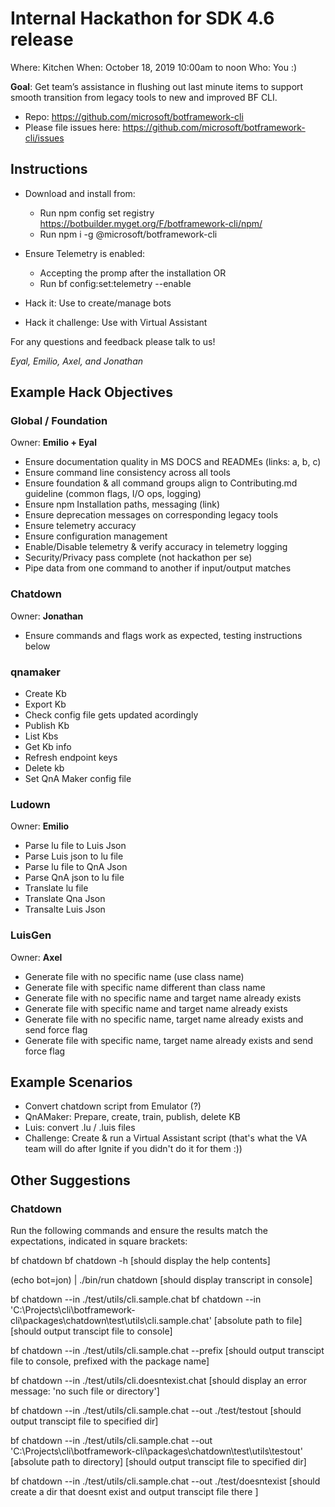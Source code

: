 # Internal Hackathon for SDK 4.6 release

Where: Kitchen
When: October 18, 2019 10:00am to noon
Who: You :)

**Goal**: Get team’s assistance in flushing out last minute items to support smooth transition from legacy tools to new and improved BF CLI.

* Repo: https://github.com/microsoft/botframework-cli 
* Please file issues here: https://github.com/microsoft/botframework-cli/issues

## Instructions
* Download and install from: 
  * Run npm config set registry https://botbuilder.myget.org/F/botframework-cli/npm/
  * Run npm i -g @microsoft/botframework-cli

* Ensure Telemetry is enabled: 
  * Accepting the promp after the installation OR 
  * Run bf config:set:telemetry --enable
* Hack it: Use to create/manage bots
* Hack it challenge: Use with Virtual Assistant

For any questions and feedback please talk to us!

_Eyal, Emilio, Axel, and Jonathan_

## Example Hack Objectives

### Global / Foundation
Owner: **Emilio + Eyal**
* Ensure documentation quality in MS DOCS and READMEs (links: a, b, c)
* Ensure command line consistency across all tools
* Ensure foundation & all command groups align to Contributing.md guideline (common flags, I/O ops, logging)
* Ensure npm Installation paths, messaging (link)
* Ensure deprecation messages on corresponding legacy tools
* Ensure telemetry accuracy
* Ensure configuration management 
* Enable/Disable telemetry & verify accuracy in telemetry logging
* Security/Privacy pass complete (not hackathon per se)
* Pipe data from one command to another if input/output matches

### Chatdown
Owner: **Jonathan**
* Ensure commands and flags work as expected, testing instructions below

### qnamaker

* Create Kb
* Export Kb
* Check config file gets updated acordingly
* Publish Kb
* List Kbs
* Get Kb info
* Refresh endpoint keys
* Delete kb
* Set QnA Maker config file

### Ludown
Owner: **Emilio**

* Parse lu file to Luis Json
* Parse Luis json to lu file
* Parse lu file to QnA Json
* Parse QnA json to lu file
* Translate lu file
* Translate Qna Json
* Transalte Luis Json
 
### LuisGen
Owner: **Axel**

* Generate file with no specific name (use class name)
* Generate file with specific name different than class name
* Generate file with no specific name and target name already exists
* Generate file with specific name and target name already exists
* Generate file with no specific name, target name already exists and send force flag
* Generate file with specific name, target name already exists and send force flag

## Example Scenarios

* Convert chatdown script from Emulator (?)
* QnAMaker: Prepare, create, train, publish, delete KB
* Luis: convert .lu / .luis files
* Challenge: Create & run a Virtual Assistant script  (that's what the VA team will do after Ignite if you didn't do it for them :))

## Other Suggestions

### Chatdown

Run the following commands and ensure the results match the expectations, indicated in square brackets:
	
bf chatdown
bf chatdown -h
[should display the help contents]
	
(echo bot=jon) | ./bin/run chatdown
[should display transcript in console]
	
bf chatdown --in ./test/utils/cli.sample.chat
bf chatdown --in 'C:\Projects\cli\botframework-cli\packages\chatdown\test\utils\cli.sample.chat' [absolute path to file]
[should output transcipt file to console]
	
bf chatdown --in ./test/utils/cli.sample.chat --prefix
[should output transcipt file to console, prefixed with the package name]
	
bf chatdown --in ./test/utils/cli.doesntexist.chat 
[should display an error message: 'no such file or directory']
	
bf chatdown --in ./test/utils/cli.sample.chat --out ./test/testout 
[should output transcipt file to specified dir]
	
bf chatdown --in ./test/utils/cli.sample.chat --out 'C:\Projects\cli\botframework-cli\packages\chatdown\test\utils\testout' [absolute path to directory]
[should output transcipt file to specified dir]
	
bf chatdown --in ./test/utils/cli.sample.chat --out ./test/doesntexist
[should create a dir that doesnt exist and output transcipt file there ]

